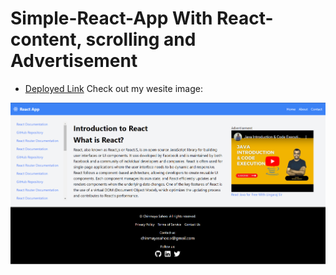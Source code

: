 # Simple-React-App With React-content, scrolling and Advertisement
- [Deployed Link](https://gorgeous-cupcake-6e781f.netlify.app/)
Check out my wesite image:

![Project Image](https://github.com/Chinmaya255696/simple--React-app/blob/master/src/assets/Screenshot%202023-12-18%20113501.png)


